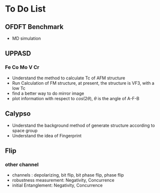 # To Do List

## OFDFT Benchmark

- MD simulation

## UPPASD

### Fe Co Mo V Cr

- Understand the method to calculate Tc of AFM structure
- Run Calculation of FM structure, at present, the structure is VF3, with a low Tc
- find a better way to do mirror image
- plot information with respect to $cos(2\theta)$, $\theta$ is the angle of A-F-B

## Calypso

- Understand the background method of generate structure according to space group
- Understand the idea of Fingerprint

## Flip

### other channel

- channels : depolarizing,  bit flip, bit phase flip, phase flip
- robustness measurement: Negativity, Concurrence
- initial Entanglement: Negativity, Concurrence
